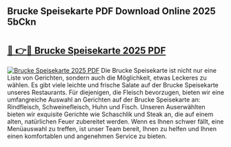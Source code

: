 ## Brucke Speisekarte PDF Download Online 2025 5bCkn

# <h2><a href="http://gc9nqs.nevu.top/?p=Brucke+Speisekarte">🔗 👉🔴 Brucke Speisekarte 2025 PDF</a></h2>

[![Brucke Speisekarte 2025 PDF](https://i.imgur.com/dBaPXMq.png)](http://gc9nqs.nevu.top/?p=Brucke+Speisekarte)
Die Brucke Speisekarte ist nicht nur eine Liste von Gerichten, sondern auch die Möglichkeit, etwas Leckeres zu wählen. Es gibt viele leichte und frische Salate auf der Brucke Speisekarte unseres Restaurants. Für diejenigen, die Fleisch bevorzugen, bieten wir eine umfangreiche Auswahl an Gerichten auf der Brucke Speisekarte an: Rindfleisch, Schweinefleisch, Huhn und Fisch. Unseren Auserwählten bieten wir exquisite Gerichte wie Schaschlik und Steak an, die auf einem alten, natürlichen Feuer zubereitet werden. Wenn es Ihnen schwer fällt, eine Menüauswahl zu treffen, ist unser Team bereit, Ihnen zu helfen und Ihnen einen komfortablen und angenehmen Service zu bieten.
